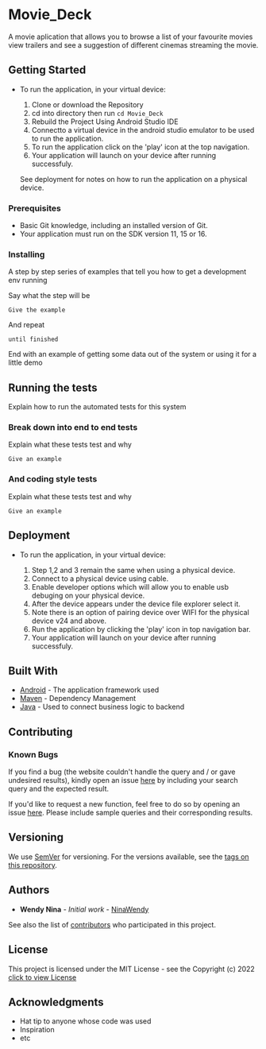 # Movie_Deck

A movie aplication that allows you to browse a list of your favourite movies view trailers and see a suggestion of different cinemas streaming the movie.

## Getting Started

* To run the application, in your virtual device:

    1. Clone or download the Repository
    2. cd into directory then run `cd Movie_Deck`
    3. Rebuild the Project Using Android Studio IDE
    4. Connectto a virtual device in the android studio emulator to be used to run the application.
    5. To run the application click on the 'play' icon at the top navigation.
    6. Your application will launch on your device after running successfuly.
   
    See deployment for notes on how to run the application on a physical device.

### Prerequisites

- Basic Git knowledge, including an installed version of Git.
- Your application must run on the SDK version 11, 15 or 16.

### Installing

A step by step series of examples that tell you how to get a development env running

Say what the step will be

```
Give the example
```

And repeat

```
until finished
```

End with an example of getting some data out of the system or using it for a little demo

## Running the tests

Explain how to run the automated tests for this system

### Break down into end to end tests

Explain what these tests test and why

```
Give an example
```

### And coding style tests

Explain what these tests test and why

```
Give an example
```

## Deployment
* To run the application, in your virtual device:

    1. Step 1,2 and 3 remain the same when using a physical device.
    2. Connect to a physical device using cable.
    3. Enable developer options which will allow you to enable usb debuging on your physical device.
    4. After the device appears under the device file explorer select it.
    5. Note there is an option of pairing device over WIFI for the physical device v24 and above.
    6. Run the application by clicking the 'play' icon in top navigation bar.
    7. Your application will launch on your device after running successfuly.


## Built With

* [Android](https://source.android.com) - The application framework used
* [Maven](https://maven.apache.org/) - Dependency Management
* [Java](https://www.java.com/en/) - Used to connect business logic to backend

## Contributing

### Known Bugs

If you find a bug (the website couldn't handle the query and / or gave undesired results), kindly open an issue [here](https://github.com/NinaWendy/Movie_Deck/issues/new) by including your search query and the expected result.

If you'd like to request a new function, feel free to do so by opening an issue [here](https://github.com/NinaWendy/Movie_Deck/issues/new). Please include sample queries and their corresponding results.

## Versioning

We use [SemVer](http://semver.org/) for versioning. For the versions available, see the [tags on this repository](https://github.com/your/project/tags). 

## Authors

* **Wendy Nina** - *Initial work* - [NinaWendy](https://github.com/NinaWendy)

See also the list of [contributors](https://github.com/your/project/contributors) who participated in this project.

## License

This project is licensed under the MIT License - see the Copyright (c) 2022 [click to view License](LICENSE)

## Acknowledgments

* Hat tip to anyone whose code was used
* Inspiration
* etc
